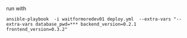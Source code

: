 run with

    ansible-playbook  -i waitformoredev01 deploy.yml  --extra-vars "--extra-vars database_pwd=*** backend_version=0.2.1 frontend_version=0.3.2" 
    
    
    
    